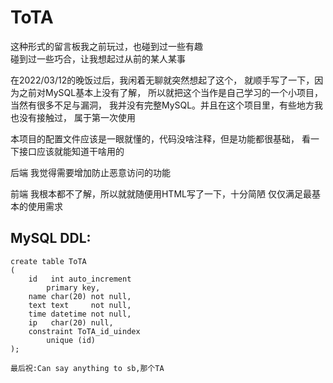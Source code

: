# ToTA

这种形式的留言板我之前玩过，也碰到过一些有趣  
碰到过一些巧合，让我想起过从前的某人某事

在2022/03/12的晚饭过后，我闲着无聊就突然想起了这个，
就顺手写了一下，因为之前对MySQL基本上没有了解，
所以就把这个当作是自己学习的一个小项目，当然有很多不足与漏洞，
我并没有完整MySQL。并且在这个项目里，有些地方我也没有接触过，
属于第一次使用  

本项目的配置文件应该是一眼就懂的，代码没啥注释，但是功能都很基础，
看一下接口应该就能知道干啥用的  

后端 我觉得需要增加防止恶意访问的功能

前端 我根本都不了解，所以就就随便用HTML写了一下，十分简陋
仅仅满足最基本的使用需求  

## MySQL DDL:
```MySQL DDL
create table ToTA
(
    id   int auto_increment
        primary key,
    name char(20) not null,
    text text     not null,
    time datetime not null,
    ip   char(20) null,
    constraint ToTA_id_uindex
        unique (id)
);
```


```
最后祝:Can say anything to sb,那个TA
```